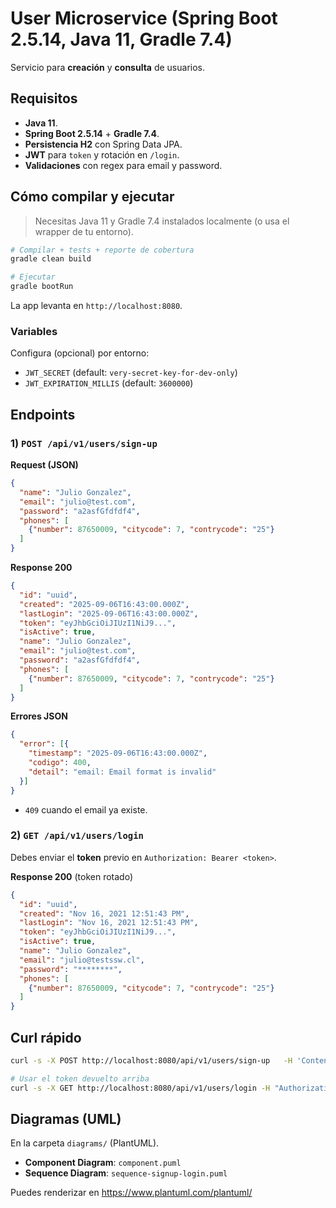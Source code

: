 # User Microservice (Spring Boot 2.5.14, Java 11, Gradle 7.4)

Servicio para **creación** y **consulta** de usuarios.

## Requisitos
- **Java 11**.
- **Spring Boot 2.5.14** + **Gradle 7.4**.
- **Persistencia H2** con Spring Data JPA.
- **JWT** para `token` y rotación en `/login`.
- **Validaciones** con regex para email y password.

## Cómo compilar y ejecutar

> Necesitas Java 11 y Gradle 7.4 instalados localmente (o usa el wrapper de tu entorno).

```bash
# Compilar + tests + reporte de cobertura
gradle clean build

# Ejecutar
gradle bootRun
```

La app levanta en `http://localhost:8080`.

### Variables
Configura (opcional) por entorno:
- `JWT_SECRET` (default: `very-secret-key-for-dev-only`)
- `JWT_EXPIRATION_MILLIS` (default: `3600000`)

## Endpoints

### 1) `POST /api/v1/users/sign-up`
**Request (JSON)**
```json
{
  "name": "Julio Gonzalez",
  "email": "julio@test.com",
  "password": "a2asfGfdfdf4",
  "phones": [
    {"number": 87650009, "citycode": 7, "contrycode": "25"}
  ]
}
```

**Response 200**
```json
{
  "id": "uuid",
  "created": "2025-09-06T16:43:00.000Z",
  "lastLogin": "2025-09-06T16:43:00.000Z",
  "token": "eyJhbGciOiJIUzI1NiJ9...",
  "isActive": true,
  "name": "Julio Gonzalez",
  "email": "julio@test.com",
  "password": "a2asfGfdfdf4",
  "phones": [
    {"number": 87650009, "citycode": 7, "contrycode": "25"}
  ]
}
```

**Errores JSON**
```json
{
  "error": [{
    "timestamp": "2025-09-06T16:43:00.000Z",
    "codigo": 400,
    "detail": "email: Email format is invalid"
  }]
}
```
- `409` cuando el email ya existe.

### 2) `GET /api/v1/users/login`
Debes enviar el **token** previo en `Authorization: Bearer <token>`.

**Response 200** (token rotado)
```json
{
  "id": "uuid",
  "created": "Nov 16, 2021 12:51:43 PM",
  "lastLogin": "Nov 16, 2021 12:51:43 PM",
  "token": "eyJhbGciOiJIUzI1NiJ9...",
  "isActive": true,
  "name": "Julio Gonzalez",
  "email": "julio@testssw.cl",
  "password": "********",
  "phones": [
    {"number": 87650009, "citycode": 7, "contrycode": "25"}
  ]
}
```

## Curl rápido
```bash
curl -s -X POST http://localhost:8080/api/v1/users/sign-up   -H 'Content-Type: application/json'   -d '{"name":"Julio","email":"julio@test.com","password":"abCdef12","phones":[{"number":12345678,"citycode":2,"contrycode":"56"}]}'

# Usar el token devuelto arriba
curl -s -X GET http://localhost:8080/api/v1/users/login -H "Authorization: Bearer <TOKEN>"
```


## Diagramas (UML)
En la carpeta `diagrams/` (PlantUML).

- **Component Diagram**: `component.puml`
- **Sequence Diagram**: `sequence-signup-login.puml`

Puedes renderizar en https://www.plantuml.com/plantuml/

